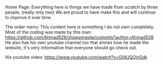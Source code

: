 Home Page: Everything here is things we have made from scratch by three people, (really only two) We are proud to have make this and will continue to improve it over time.

The order menu:
This content here is something I do not own completely. Most of the coding was made by this man: https://github.com/Ahmad528/shoppingsite/commits?author=Ahmad528.
He also has his own youtube channel too that shows how he made the website, it's very informative that everyone should go check out.

His youtube video: https://www.youtube.com/watch?v=GiWJQOin5dk
